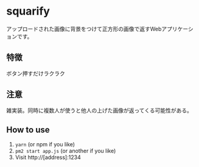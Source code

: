 # squarify

アップロードされた画像に背景をつけて正方形の画像で返すWebアプリケーションです。

## 特徴

ボタン押すだけラクラク

## 注意

雑実装。同時に複数人が使うと他人の上げた画像が返ってくる可能性がある。

## How to use

1. `yarn` (or npm if you like)
1. `pm2 start app.js` (or another if you like)
1. Visit http://[address]:1234
